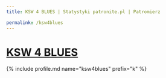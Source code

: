 ```yaml
---
title: KSW 4 BLUES | Statystyki patronite.pl | Patromierz

permalink: /ksw4blues
---
```


# [KSW 4 BLUES](https://patronite.pl/ksw4blues)

{% include profile.md name="ksw4blues" prefix="k" %}
